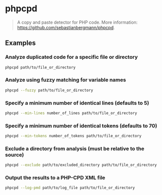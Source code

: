 # phpcpd

> A copy and paste detector for PHP code. More information: <https://github.com/sebastianbergmann/phpcpd>.

## Examples

### Analyze duplicated code for a specific file or directory

```bash
phpcpd path/to/file_or_directory
```

### Analyze using fuzzy matching for variable names

```bash
phpcpd --fuzzy path/to/file_or_directory
```

### Specify a minimum number of identical lines (defaults to 5)

```bash
phpcpd --min-lines number_of_lines path/to/file_or_directory
```

### Specify a minimum number of identical tokens (defaults to 70)

```bash
phpcpd --min-tokens number_of_tokens path/to/file_or_directory
```

### Exclude a directory from analysis (must be relative to the source)

```bash
phpcpd --exclude path/to/excluded_directory path/to/file_or_directory
```

### Output the results to a PHP-CPD XML file

```bash
phpcpd --log-pmd path/to/log_file path/to/file_or_directory
```
